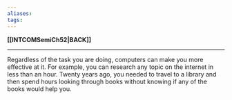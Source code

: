```yaml
---
aliases:
tags:
---
```

**[[INTCOMSemiCh52|BACK]]**

---
Regardless of the task you are doing, computers can make you more effective at it. For example, you can research any topic on the internet in less than an hour. Twenty years ago, you needed to travel to a library and then spend hours looking through books without knowing if any of the books would help you.